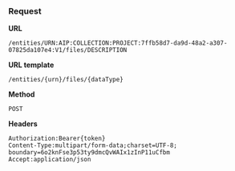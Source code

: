 ### Request

**URL**

`/entities/URN:AIP:COLLECTION:PROJECT:7ffb58d7-da9d-48a2-a307-07825da107e4:V1/files/DESCRIPTION`

**URL template**

`/entities/{urn}/files/{dataType}`

**Method**

`POST`

**Headers**

`Authorization:Bearer{token}`  
`Content-Type:multipart/form-data;charset=UTF-8; boundary=6o2knFse3p53ty9dmcQvWAIx1zInP11uCfbm`  
`Accept:application/json`  
